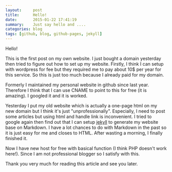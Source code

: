 ```yaml
---
layout:     post
title:      Hello!
date:       2015-01-22 17:41:19
summary:    Just say hello and ....
categories: blog 
tags: [github, blog, github-pages, jekyll]
---
```


Hello!

This is the first post on my own website. I just bought a domain yesterday then tried to figure out how to set up my website.
Firstly, I think I can setup with wordpress for fee but they required me to pay about 10$ per year for this service. So this is just too much because I already paid for my domain.
<!--more-->
Formerly I maintained my personal website in github since last year. Therefore I think that I can use CNAME to point to this for free (it is amazing). I googled it and it is worked. 

Yesterday I put my old website which is actually a one-page html on my new domain but I think it's just "unprofessionally". Especially, I need to post some articles but using html and handle link is inconvenient. I tried to google again then find out that I can setup [jekyll](https://github.com/jekyll/jekyll) to generate my website base on Markdown. I have a lot chances to do with Markdown in the past so it is just easy for me and closes to HTML. After wasting a morning, I finally finished it.

Now I have new host for free with basical function (I think PHP doesn't work here!). Since I am not professional blogger so I satisfy with this. 

Thank you very much for reading this article and see you later.
